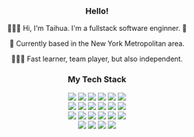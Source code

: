 <div align="center">
<h3>Hello!</h3>
  <p>💁🏻‍♀️ Hi, I'm Taihua. I'm a fullstack software enginner. 🥞 </p>
  <p>📍 Currently based in the New York Metropolitan area. </p>
  <p> 👩🏻‍💻 Fast learner, team player, but also independent.</p>
  <p> </p>
</div>

<div align="center">
  <h3>My Tech Stack</h3>
</div>

<div align="center">
  <img src="https://img.shields.io/badge/-JavaScript-F7DF1E?style=flat-square&logo=javascript&logoColor=222222" />
  <img src="https://img.shields.io/badge/-React-61DAF8?style=flat-square&logo=react&logoColor=222222" />
  <img src="https://img.shields.io/badge/-React%20Native-282c34?&style=flat-square&logo=react&logoColor=White"/>
<img src="https://img.shields.io/badge/-Redux-764abc?&style=flat-square&logo=Redux&logoColor=white" />
  <img src="https://img.shields.io/badge/-HTML5-FFFFFF?&style=flat-square&logo=HTML5&logoColor=White" />
<img src="https://img.shields.io/badge/-CSS-1572B6?&style=flat-square&logo=css3&logoColor=White" />
</div>

<div align="center">
<img src="https://img.shields.io/badge/-Bootstrap-563D7C?&style=flat-square&logo=Bootstrap&logoColor=White" />
  <img src="https://img.shields.io/badge/-Express.js-F5FAFB?&style=flat-square&logo=express&logoColor=white">
  <img src="https://img.shields.io/badge/-Node.js-339933?&style=flat-square&logo=node.js&logoColor=white"/>
  <img src="https://img.shields.io/badge/-PostgreSQL-336791?&style=flat-square&logo=postgresql&logoColor=White" />
 <img src="https://img.shields.io/badge/-Firebase-EF982C?&style=flat-square&logo=Firebase&logoColor=White"/>

  <img src="https://img.shields.io/badge/-AWS-232F3E?style=flat-square&logo=amazon-aws" />
</div>

<div align="center">
  <img src="https://img.shields.io/badge/-Webpack-2b3a42?&style=flat-square&logo=webpack&logoColor=White" />
  <img src="https://img.shields.io/badge/-Expo-000020?&style=flat-square&logo=expo&logoColor=White" />
  <img src="https://img.shields.io/badge/-Heroku-79589F?&style=flat-square&logo=Heroku&logoColor=White" />
  <img src="https://img.shields.io/badge/-Socket.io-010101?&style=flat-square&logo=socket.io&logoColor=White" />
  <img src="https://img.shields.io/badge/-Shell-4EAA25?style=flat-square&logo=gnu-bash&logoColor=white" />
  <img src="https://img.shields.io/badge/-git-F05033?&style=flat-square&logo=git&logoColor=white"/>
</div>

<div align="center">
<img src="https://img.shields.io/badge/-Jasmine-8A4182?&style=flat-square&logo=jasmine&logoColor=White" />
<img src="https://img.shields.io/badge/-Mocha-FFFFFF?&style=flat-square&logo=mocha&logoColor=White" />
<img src="https://img.shields.io/badge/-Chai-e9ce99?&style=flat-square&logo=data:https://picresize.com/images/rsz_1chai.png;base64,&logoColor=White" />
<img src="https://img.shields.io/badge/-Unity%203D-000000?&style=flat-square&logo=unity&logoColor=White" />
</div>


